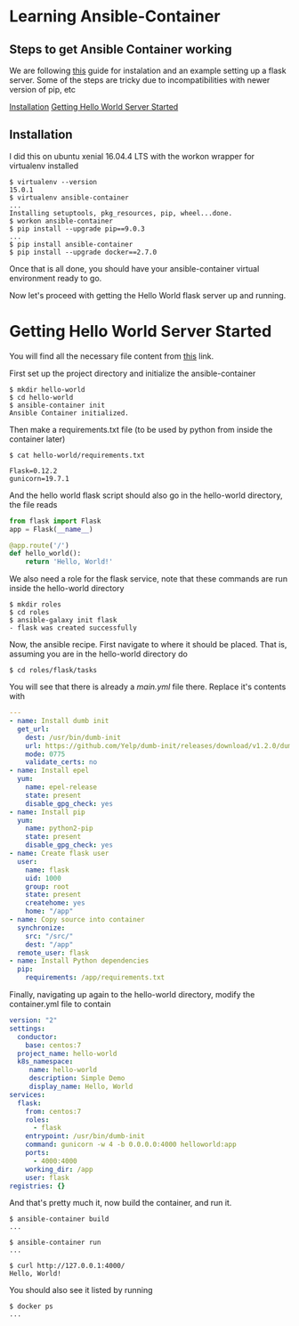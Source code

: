 # Learning Ansible-Container

## Steps to get Ansible Container working

We are following [this](https://docs.ansible.com/ansible-container/installation.html) guide for instalation and an example setting up a flask server.
Some of the steps are tricky due to incompatibilities with newer version of pip, etc

[Installation](installation)
[Getting Hello World Server Started](getting-hello-world-server-started)

## Installation

I did this on ubuntu xenial 16.04.4 LTS
with the workon wrapper for virtualenv installed


```
$ virtualenv --version
15.0.1
$ virtualenv ansible-container
...
Installing setuptools, pkg_resources, pip, wheel...done.
$ workon ansible-container
$ pip install --upgrade pip==9.0.3
...
$ pip install ansible-container
$ pip install --upgrade docker==2.7.0
```

Once that is all done, you should have your ansible-container virtual environment ready to go.

Now let's proceed with getting the Hello World flask server up and running.

# Getting Hello World Server Started

You will find all the necessary file content from [this](https://docs.ansible.com/ansible-container/getting_started.html) link.

First set up the project directory and initialize the ansible-container

```
$ mkdir hello-world
$ cd hello-world
$ ansible-container init
Ansible Container initialized.
```

Then make a requirements.txt file (to be used by python from inside the container later)
```
$ cat hello-world/requirements.txt

Flask=0.12.2
gunicorn=19.7.1
```

And the hello world flask script should also go in the hello-world directory, the file reads

```py
from flask import Flask
app = Flask(__name__)

@app.route('/')
def hello_world():
    return 'Hello, World!'
```

We also need a role for the flask service, note that these commands are run inside the hello-world directory

```
$ mkdir roles
$ cd roles
$ ansible-galaxy init flask
- flask was created successfully
```

Now, the ansible recipe. First navigate to where it should be placed. That is, assuming you are in the hello-world directory do

```
$ cd roles/flask/tasks
```

You will see that there is already a *main.yml* file there. Replace it's contents with

```yaml
---
- name: Install dumb init
  get_url:
    dest: /usr/bin/dumb-init
    url: https://github.com/Yelp/dumb-init/releases/download/v1.2.0/dumb-init_1.2.0_amd64
    mode: 0775
    validate_certs: no
- name: Install epel
  yum:
    name: epel-release
    state: present
    disable_gpg_check: yes
- name: Install pip
  yum:
    name: python2-pip
    state: present
    disable_gpg_check: yes
- name: Create flask user
  user:
    name: flask
    uid: 1000
    group: root
    state: present
    createhome: yes
    home: "/app"
- name: Copy source into container
  synchronize:
    src: "/src/"
    dest: "/app"
  remote_user: flask
- name: Install Python dependencies
  pip:
    requirements: /app/requirements.txt
```

Finally, navigating up again to the hello-world directory, modify the container.yml file to contain

```yaml
version: "2"
settings:
  conductor:
    base: centos:7
  project_name: hello-world
  k8s_namespace:
     name: hello-world
     description: Simple Demo
     display_name: Hello, World
services:
  flask:
    from: centos:7
    roles:
      - flask
    entrypoint: /usr/bin/dumb-init
    command: gunicorn -w 4 -b 0.0.0.0:4000 helloworld:app
    ports:
      - 4000:4000
    working_dir: /app
    user: flask
registries: {}
```

And that's pretty much it, now build the container, and run it.

```
$ ansible-container build
...

$ ansible-container run
...

$ curl http://127.0.0.1:4000/
Hello, World!
```

You should also see it listed by running
```
$ docker ps
... 
```
